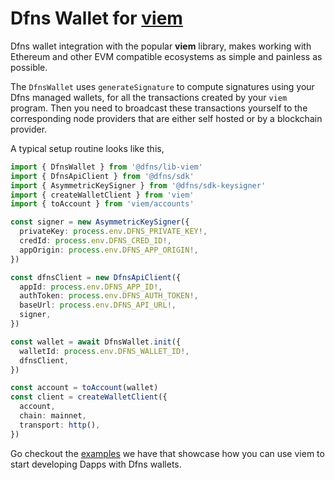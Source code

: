 # Dfns Wallet for [viem](hhttps://viem.sh/docs/introduction.html)

Dfns wallet integration with the popular **viem** library, makes working with Ethereum and other EVM compatible ecosystems as simple and painless as possible.

The `DfnsWallet` uses `generateSignature` to compute signatures using your Dfns managed wallets, for all the transactions created by your `viem` program. Then you need to broadcast these transactions yourself to the corresponding node providers that are either self hosted or by a blockchain provider.

A typical setup routine looks like this,

```typescript
import { DfnsWallet } from '@dfns/lib-viem'
import { DfnsApiClient } from '@dfns/sdk'
import { AsymmetricKeySigner } from '@dfns/sdk-keysigner'
import { createWalletClient } from 'viem'
import { toAccount } from 'viem/accounts'

const signer = new AsymmetricKeySigner({
  privateKey: process.env.DFNS_PRIVATE_KEY!,
  credId: process.env.DFNS_CRED_ID!,
  appOrigin: process.env.DFNS_APP_ORIGIN!,
})

const dfnsClient = new DfnsApiClient({
  appId: process.env.DFNS_APP_ID!,
  authToken: process.env.DFNS_AUTH_TOKEN!,
  baseUrl: process.env.DFNS_API_URL!,
  signer,
})

const wallet = await DfnsWallet.init({
  walletId: process.env.DFNS_WALLET_ID!,
  dfnsClient,
})

const account = toAccount(wallet)
const client = createWalletClient({
  account,
  chain: mainnet,
  transport: http(),
})
```

Go checkout the [examples](../../examples/libs/viem) we have that showcase how you can use viem to start developing Dapps with Dfns wallets.
